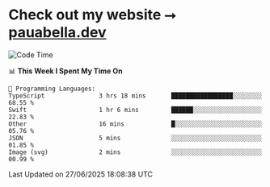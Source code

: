 # Check out my website ⭢ [pauabella.dev](https://pauabella.dev)

<!--START_SECTION:waka-->
![Code Time](http://img.shields.io/badge/Code%20Time-4%2C558%20hrs%2057%20mins-blue)

📊 **This Week I Spent My Time On** 

```text
💬 Programming Languages: 
TypeScript               3 hrs 18 mins       █████████████████░░░░░░░░   68.55 % 
Swift                    1 hr 6 mins         ██████░░░░░░░░░░░░░░░░░░░   22.83 % 
Other                    16 mins             █░░░░░░░░░░░░░░░░░░░░░░░░   05.76 % 
JSON                     5 mins              ░░░░░░░░░░░░░░░░░░░░░░░░░   01.85 % 
Image (svg)              2 mins              ░░░░░░░░░░░░░░░░░░░░░░░░░   00.99 % 
```


 Last Updated on 27/06/2025 18:08:38 UTC
<!--END_SECTION:waka-->
